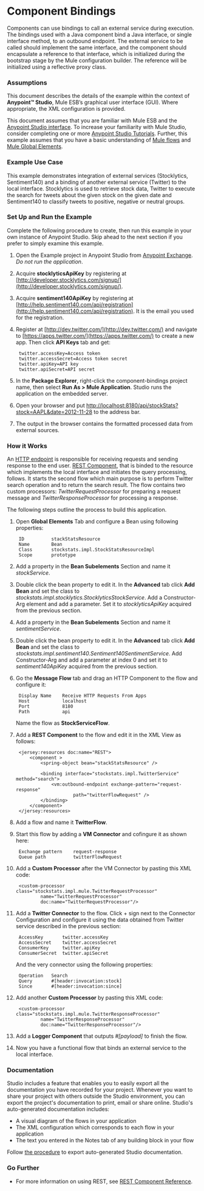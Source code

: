 # Component Bindings #

Components can use bindings to call an external service during execution. The bindings used with a Java component bind a Java interface, or single interface method, to an outbound endpoint. The external service to be called should implement the same interface, and the component should encapsulate a reference to that interface, which is initialized during the bootstrap stage by the Mule configuration builder. The reference will be initialized using a reflective proxy class.

### Assumptions ###

This document describes the details of the example within the context of **Anypoint™ Studio**, Mule ESB’s graphical user interface (GUI). Where appropriate, the XML configuration is provided.

This document assumes that you are familiar with Mule ESB and the [Anypoint Studio interface](http://www.mulesoft.org/documentation/display/current/Anypoint+Studio+Essentials). To increase your familiarity with Mule Studio, consider completing one or more [Anypoint Studio Tutorials](http://www.mulesoft.org/documentation/display/current/Basic+Studio+Tutorial). Further, this example assumes that you have a basic understanding of [Mule flows](http://www.mulesoft.org/documentation/display/current/Mule+Application+Architecture) and [Mule Global Elements](http://www.mulesoft.org/documentation/display/current/Global+Elements).

### Example Use Case ###

This example demonstrates integration of external services (Stocklytics, Sentiment140) and a binding of another external service (Twitter) to the local interface. Stocklytics is used to retrieve stock data, Twitter to execute the search for tweets about the given stock on the given date and Sentiment140 to classify tweets to positive, negative or neutral groups.

### Set Up and Run the Example ###

Complete the following procedure to create, then run this example in your own instance of Anypoint Studio. Skip ahead to the next section if you prefer to simply examine this example.

1. Open the Example project in Anypoint Studio from [Anypoint Exchange](http://www.mulesoft.org/documentation/display/current/The+Library). *Do not run the application*.
2. Acquire **stocklyticsApiKey** by registering at [http://developer.stocklytics.com/signup/](http://developer.stocklytics.com/signup/).
3. Acquire **sentiment140ApiKey** by registering at [http://help.sentiment140.com/api/registration](http://help.sentiment140.com/api/registration). It is the email you used for the registration.
4. Register at [http://dev.twitter.com/](http://dev.twitter.com/) and navigate to [https://apps.twitter.com/](https://apps.twitter.com/) to create a new app. Then click **API Keys** tab and get:
    
		twitter.accessKey=Access token
	    twitter.accessSecret=Access token secret
	    twitter.apiKey=API key
	    twitter.apiSecret=API secret
5. In the **Package Explorer**, right-click the component-bindings project name, then select **Run As > Mule Application**. Studio runs the application on the embedded server.
6. Open your browser and put [http://localhost:8180/api/stockStats?stock=AAPL&date=2012-11-28](http://localhost:8180/api/stockStats?stock=AAPL&date=2012-11-28) to the address bar.
7. The output in the browser contains the formatted processed data from external sources.  

### How it Works ###

An [HTTP endpoint](http://www.mulesoft.org/documentation/display/current/HTTP+Connector) is responsible for receiving requests and sending response to the end user. [REST Component](http://www.mulesoft.org/documentation/display/current/REST+Component+Reference), that is binded to the resource which implements the local interface and initiates the query processing, follows. It starts the second flow which main purpose is to perform Twitter search operation and to return the search result. The flow contains two custom processors: *TwitterRequestProcessor* for preparing a request message and *TwitterResponseProcessor* for processing a response. 

The following steps outline the process to build this application. 

1. Open **Global Elements** Tab and configure a Bean using following properties:

		ID			stackStatsResource
		Name 		Bean
		Class 		stockstats.impl.StockStatsResourceImpl
		Scope		prototype
	
1. Add a property in the **Bean Subelements** Section and name it *stockService*.
2. Double click the bean property to edit it. In the **Advanced** tab click **Add Bean** and set the class to *stockstats.impl.stocklytics.StocklyticsStockService*. Add a Constructor-Arg element and add a parameter. Set it to *stocklyticsApiKey* acquired from the previous section.
1. Add a property in the **Bean Subelements** Section and name it *sentimentService*.
2. Double click the bean property to edit it. In the **Advanced** tab click **Add Bean** and set the class to *stockstats.impl.sentiment140.Sentiment140SentimentService*. Add Constructor-Arg and add a parameter at index 0 and set it to *sentiment140ApiKey* acquired from the previous section.
2. Go the **Message Flow** tab and drag an HTTP Component to the flow and configure it:

		Display Name	Receive HTTP Requests From Apps
		Host			localhost
		Port			8180
		Path	 		api	
	Name the flow as **StockServiceFlow**.
2. Add a **REST Component** to the flow and edit it in the XML View as follows:
	
		<jersey:resources doc:name="REST">
			<component >
	        	<spring-object bean="stackStatsResource" />
	        	
	        	<binding interface="stockstats.impl.TwitterService" method="search">
	        		<vm:outbound-endpoint exchange-pattern="request-response"
	        				path="twitterFlowRequest" />
	        	</binding>
	        </component>
		</jersey:resources>

3. Add a flow and name it **TwitterFlow**.
4. Start this flow by adding a **VM Connector** and cofingure it as shown here:

		Exchange pattern	request-response 
		Queue path			twitterFlowRequest
5. Add a **Custom Processor** after the VM Connector by pasting this XML code:

		<custom-processor class="stockstats.impl.mule.TwitterRequestProcessor" 
        		name="TwitterRequestProcessor" 
        		doc:name="TwitterRequestProcessor"/>
6. Add a **Twitter Connector** to the flow. Click + sign next to the Connector Configuration and configure it using the data obtained from Twitter service described in the previous section:

		AccessKey		twitter.accessKey
		AccessSecret	twitter.accessSecret
		ConsumerKey		twitter.apiKey 
		ConsumerSecret	twitter.apiSecret 
	And the very connector using the following properties:
	
		Operation	Search
		Query 		#[header:invocation:stock] 
		Since 		#[header:invocation:since]
7. Add another **Custom Processor** by pasting this XML code:

		<custom-processor class="stockstats.impl.mule.TwitterResponseProcessor" 
        		name="TwitterResponseProcessor" 
        		doc:name="TwitterResponseProcessor"/>

8. Add a **Logger Component** that outputs *#[payload]* to finish the flow.
9. Now you have a functional flow that binds an external service to the local interface.

### Documentation ###

Studio includes a feature that enables you to easily export all the documentation you have recorded for your project. Whenever you want to share your project with others outside the Studio environment, you can export the project's documentation to print, email or share online. Studio's auto-generated documentation includes:

- A visual diagram of the flows in your application
- The XML configuration which corresponds to each flow in your application
- The text you entered in the Notes tab of any building block in your flow

Follow [the procedure](http://www.mulesoft.org/documentation/display/current/Importing+and+Exporting+in+Studio#ImportingandExportinginStudio-ExportingStudioDocumentation) to export auto-generated Studio documentation.

### Go Further ###

- For more information on using REST, see [REST Component Reference](http://www.mulesoft.org/documentation/display/current/REST+Component+Reference).